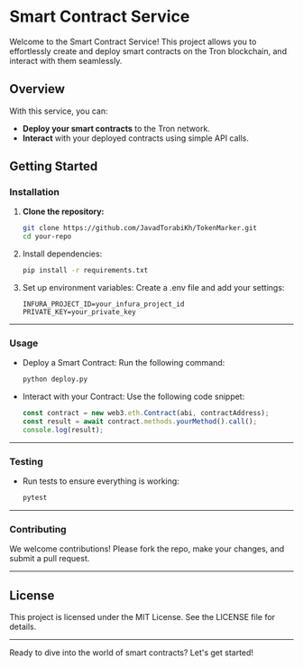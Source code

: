# Smart Contract Service

Welcome to the Smart Contract Service! This project allows you to effortlessly create and deploy smart contracts on the Tron blockchain, and interact with them seamlessly.

## Overview

With this service, you can:
- **Deploy your smart contracts** to the Tron network.
- **Interact** with your deployed contracts using simple API calls.

## Getting Started

### Installation

1. **Clone the repository:**

   ```bash
   git clone https://github.com/JavadTorabiKh/TokenMarker.git
   cd your-repo
    ```
2. Install dependencies:
    ```bash
    pip install -r requirements.txt
    ```
3. Set up environment variables: Create a .env file and add your settings:
    ```env
    INFURA_PROJECT_ID=your_infura_project_id
    PRIVATE_KEY=your_private_key
    ```

---

### Usage
- Deploy a Smart Contract: Run the following command:

    ```bash
    python deploy.py
    ```

- Interact with your Contract: Use the following code snippet:
    ```javascript
    const contract = new web3.eth.Contract(abi, contractAddress);
    const result = await contract.methods.yourMethod().call();
    console.log(result);
    ```

---

### Testing
- Run tests to ensure everything is working:

    ```bash
    pytest
    ```

---

### Contributing
We welcome contributions! Please fork the repo, make your changes, and submit a pull request.

---

## License
This project is licensed under the MIT License. See the LICENSE file for details.

---

Ready to dive into the world of smart contracts? Let's get started!

